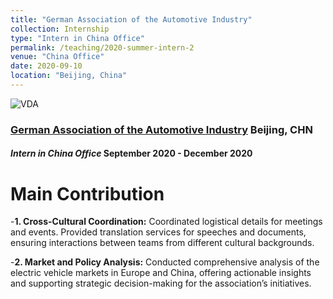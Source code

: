 ```yaml
---
title: "German Association of the Automotive Industry"
collection: Internship
type: "Intern in China Office"
permalink: /teaching/2020-summer-intern-2
venue: "China Office"
date: 2020-09-10
location: "Beijing, China"
---
```


![VDA](https://travidp.github.io/VDA.jpg)

### [German Association of the Automotive Industry](https://www.vda.cn/en)  Beijing, CHN
#### _Intern in China Office_  September 2020 - December 2020

Main Contribution
======
-**1. Cross-Cultural Coordination:** Coordinated logistical details for meetings and events. Provided translation services for speeches and documents, ensuring interactions between teams from different cultural backgrounds.

-**2. Market and Policy Analysis:** Conducted comprehensive analysis of the electric vehicle markets in Europe and China, offering actionable insights and supporting strategic decision-making for the association’s initiatives.
